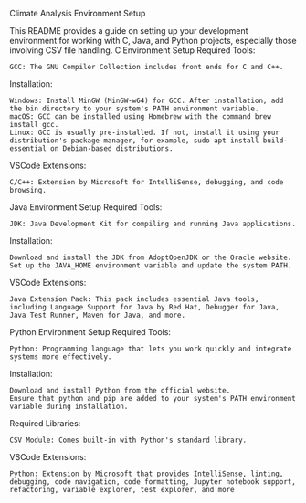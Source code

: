 Climate Analysis Environment Setup

This README provides a guide on setting up your development environment for working with C, Java, and Python projects, especially those involving CSV file handling.
C Environment Setup
Required Tools:

    GCC: The GNU Compiler Collection includes front ends for C and C++.

Installation:

    Windows: Install MinGW (MinGW-w64) for GCC. After installation, add the bin directory to your system's PATH environment variable.
    macOS: GCC can be installed using Homebrew with the command brew install gcc.
    Linux: GCC is usually pre-installed. If not, install it using your distribution's package manager, for example, sudo apt install build-essential on Debian-based distributions.

VSCode Extensions:

    C/C++: Extension by Microsoft for IntelliSense, debugging, and code browsing.

Java Environment Setup
Required Tools:

    JDK: Java Development Kit for compiling and running Java applications.

Installation:

    Download and install the JDK from AdoptOpenJDK or the Oracle website.
    Set up the JAVA_HOME environment variable and update the system PATH.

VSCode Extensions:

    Java Extension Pack: This pack includes essential Java tools, including Language Support for Java by Red Hat, Debugger for Java, Java Test Runner, Maven for Java, and more.

Python Environment Setup
Required Tools:

    Python: Programming language that lets you work quickly and integrate systems more effectively.

Installation:

    Download and install Python from the official website.
    Ensure that python and pip are added to your system's PATH environment variable during installation.

Required Libraries:

    CSV Module: Comes built-in with Python's standard library.

VSCode Extensions:

    Python: Extension by Microsoft that provides IntelliSense, linting, debugging, code navigation, code formatting, Jupyter notebook support, refactoring, variable explorer, test explorer, and more
